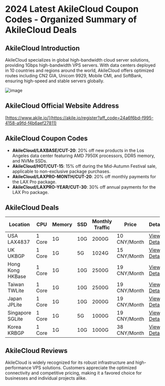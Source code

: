 # 2024 Latest AkileCloud Coupon Codes - Organized Summary of AkileCloud Deals

## AkileCloud Introduction

AkileCloud specializes in global high-bandwidth cloud server solutions, providing 1Gbps high-bandwidth VPS servers. With data centers deployed in 10 countries and regions around the world, AkileCloud offers optimized routes including CN2 GIA, Unicom 9929, Mobile CMI, and SoftBank, ensuring high-speed and stable servers globally.

![image](https://github.com/bhxm6453/AkileCloud/assets/167610738/480f0e10-87ec-4baa-b5f3-6fd02ee95acf)

## AkileCloud Official Website Address

[https://www.akile.io/](https://akile.io/register?aff_code=24a6f6bd-f995-4158-a9fd-f4b6aef27811)

## AkileCloud Coupon Codes

- **AkileCloud/LAXBASE/CUT-20**: 20% off new products in the Los Angeles data center featuring AMD 7950X processors, DDR5 memory, and NVMe SSDs.
- **AkileCloud/HOT/CUT-15**: 15% off during the Mid-Autumn Festival sale, applicable to non-exclusive package purchases.
- **AkileCloud/LAXPRO-MONTH/CUT-20**: 20% off monthly payments for the LAX Pro package.
- **AkileCloud/LAXPRO-YEAR/CUT-30**: 30% off annual payments for the LAX Pro package.

## AkileCloud Deals

| Location        | CPU   | Memory | SSD  | Monthly Traffic | Price     | Details                                  |
|-----------------|-------|--------|------|-----------------|-----------|------------------------------------------|
| USA LAX4837     | 1 Core| 1G     | 10G  | 2000G           | 10 CNY/Month | [View Details](https://akile.io/shop/server?type=traffic&areaId=2&nodeId=65&planId=387&aff_code=24a6f6bd-f995-4158-a9fd-f4b6aef27811) |
| UK UKBGP        | 1 Core| 1G     | 5G   | 1024G           | 15 CNY/Month | [View Details](https://akile.io/shop/server?type=traffic&areaId=11&nodeId=36&planId=155&aff_code=24a6f6bd-f995-4158-a9fd-f4b6aef27811) |
| Hong Kong HKBase| 1 Core| 1G     | 10G  | 2500G           | 19 CNY/Month | [View Details](https://akile.io/shop/server?type=traffic&areaId=3&nodeId=57&planId=340&aff_code=24a6f6bd-f995-4158-a9fd-f4b6aef27811) |
| Taiwan TWLite   | 1 Core| 1G     | 10G  | 2500G           | 19 CNY/Month | [View Details](https://akile.io/shop/server?type=traffic&areaId=6&nodeId=52&planId=349&aff_code=24a6f6bd-f995-4158-a9fd-f4b6aef27811) |
| Japan JPLite    | 1 Core| 1G     | 10G  | 2000G           | 19 CNY/Month | [View Details](https://akile.io/shop/server?type=traffic&areaId=5&nodeId=53&planId=318&aff_code=24a6f6bd-f995-4158-a9fd-f4b6aef27811) |
| Singapore SGLite| 1 Core| 1G     | 5G   | 1000G           | 19 CNY/Month | [View Details](https://akile.io/shop/server?type=traffic&areaId=7&nodeId=67&planId=279&aff_code=24a6f6bd-f995-4158-a9fd-f4b6aef27811) |
| Korea KRBGP     | 1 Core| 1G     | 10G  | 1000G           | 38 CNY/Month | [View Details](https://akile.io/shop/server?type=traffic&areaId=8&nodeId=61&planId=368&aff_code=24a6f6bd-f995-4158-a9fd-f4b6aef27811) |

## AkileCloud Reviews

AkileCloud is widely recognized for its robust infrastructure and high-performance VPS solutions. Customers appreciate the optimized connectivity and competitive pricing, making it a favored choice for businesses and individual projects alike.

